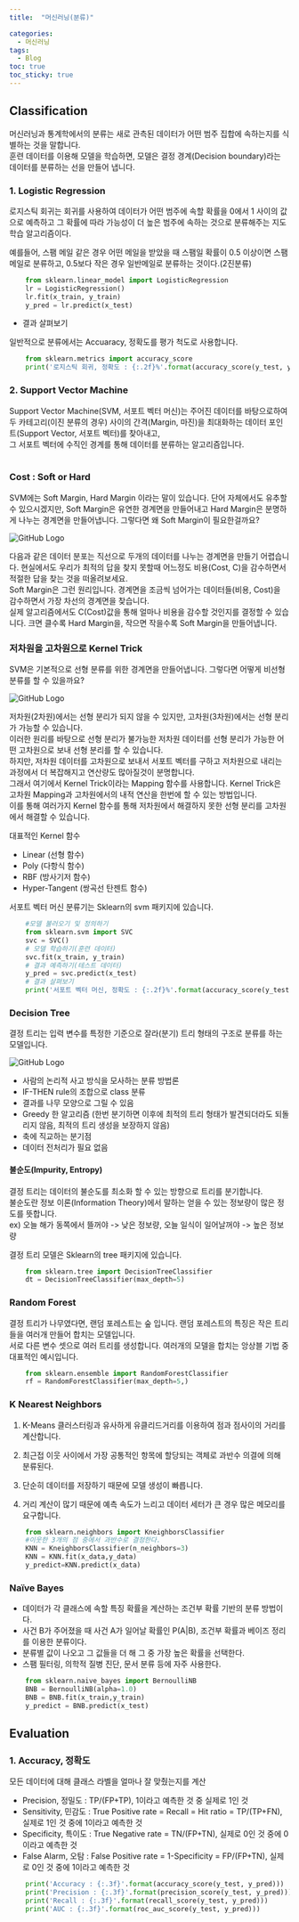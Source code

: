 ```yaml
---
title:  "머신러닝(분류)"

categories:
  - 머신러닝
tags:
  - Blog
toc: true
toc_sticky: true
---
```


## Classification

머신러닝과 통계학에서의 분류는 새로 관측된 데이터가 어떤 범주 집합에 속하는지를 식별하는 것을 말합니다. <br>
훈련 데이터를 이용해 모델을 학습하면, 모델은 결정 경계(Decision boundary)라는 데이터를 분류하는 선을 만들어 냅니다.<br>

### 1. Logistic Regression

로지스틱 회귀는 회귀를 사용하여 데이터가 어떤 범주에 속할 확률을 0에서 1 사이의 값으로 예측하고 그 확률에 따라 가능성이 더 높은 범주에 속하는 것으로 분류해주는 지도 학습 알고리즘이다.

예를들어, 스팸 메일 같은 경우 어떤 메일을 받았을 때 스팸일 확률이 0.5 이상이면 스팸메일로 분류하고, 0.5보다 작은 경우 일반메일로 분류하는 것이다.(2진분류)

```python
    from sklearn.linear_model import LogisticRegression
    lr = LogisticRegression()
    lr.fit(x_train, y_train)
    y_pred = lr.predict(x_test)     

```

+ 결과 살펴보기

일반적으로 분류에서는 Accuaracy, 정확도를 평가 척도로 사용합니다.

```python
    from sklearn.metrics import accuracy_score
    print('로지스틱 회귀, 정확도 : {:.2f}%'.format(accuracy_score(y_test, y_pred)*100))
```

### 2. Support Vector Machine

Support Vector Machine(SVM, 서포트 벡터 머신)는 주어진 데이터를 바탕으로하여 두 카테고리(이진 분류의 경우) 사이의 간격(Margin, 마진)을 최대화하는 데이터 포인트(Support Vector, 서포트 벡터)를 찾아내고, <br>
그 서포트 벡터에 수직인 경계를 통해 데이터를 분류하는 알고리즘입니다.<br><br>

### Cost : Soft or Hard
SVM에는 Soft Margin, Hard Margin 이라는 말이 있습니다. 단어 자체에서도 유추할 수 있으시겠지만, Soft Margin은 유연한 경계면을 만들어내고 Hard Margin은 분명하게 나누는 경계면을 만들어냅니다. 그렇다면 왜 Soft Margin이 필요한걸까요?

![GitHub Logo](/image/Softmargin.png)


다음과 같은 데이터 분포는 직선으로 두개의 데이터를 나누는 경계면을 만들기 어렵습니다. 현실에서도 우리가 최적의 답을 찾지 못할때 어느정도 비용(Cost, C)을 감수하면서 적절한 답을 찾는 것을 떠올려보세요.<br>
Soft Margin은 그런 원리입니다. 경계면을 조금씩 넘어가는 데이터들(비용, Cost)을 감수하면서 가장 차선의 경계면을 찾습니다.<br>
실제 알고리즘에서도 C(Cost)값을 통해 얼마나 비용을 감수할 것인지를 결정할 수 있습니다. 크면 클수록 Hard Margin을, 작으면 작을수록 Soft Margin을 만들어냅니다. <br>


### 저차원을 고차원으로 Kernel Trick
SVM은 기본적으로 선형 분류를 위한 경계면을 만들어냅니다. 그렇다면 어떻게 비선형 분류를 할 수 있을까요?<br>

![GitHub Logo](/image/Hyperplane.png)

저차원(2차원)에서는 선형 분리가 되지 않을 수 있지만, 고차원(3차원)에서는 선형 분리가 가능할 수 있습니다.<br>
이러한 원리를 바탕으로 선형 분리가 불가능한 저차원 데이터를 선형 분리가 가능한 어떤 고차원으로 보내 선형 분리를 할 수 있습니다.<br>
하지만, 저차원 데이터를 고차원으로 보내서 서포트 벡터를 구하고 저차원으로 내리는 과정에서 더 복잡해지고 연산량도 많아질것이 분명합니다. <br>
그래서 여기에서 Kernel Trick이라는 Mapping 함수를 사용합니다. Kernel Trick은 고차원 Mapping과 고차원에서의 내적 연산을 한번에 할 수 있는 방법입니다. <br>
이를 통해 여러가지 Kernel 함수를 통해 저차원에서 해결하지 못한 선형 분리를 고차원에서 해결할 수 있습니다.<br>

대표적인 Kernel 함수
- Linear (선형 함수)
- Poly   (다항식 함수)
- RBF    (방사기저 함수)
- Hyper-Tangent (쌍곡선 탄젠트 함수)

서포트 벡터 머신 분류기는 Sklearn의 svm 패키지에 있습니다.

```python
    #모델 불러오기 및 정의하기
    from sklearn.svm import SVC
    svc = SVC()
    # 모델 학습하기(훈련 데이터)
    svc.fit(x_train, y_train)
    # 결과 예측하기(테스트 데이터)
    y_pred = svc.predict(x_test)
    # 결과 살펴보기
    print('서포트 벡터 머신, 정확도 : {:.2f}%'.format(accuracy_score(y_test, y_pred)*100))
 ```

### Decision Tree

결정 트리는 입력 변수를 특정한 기준으로 잘라(분기) 트리 형태의 구조로 분류를 하는 모델입니다.

![GitHub Logo](/image/DTDesc.png)

* 사람의 논리적 사고 방식을 모사하는 분류 방법론
* IF-THEN rule의 조합으로 class 분류
* 결과를 나무 모양으로 그릴 수 있음
* Greedy 한 알고리즘 (한번 분기하면 이후에 최적의 트리 형태가 발견되더라도 되돌리지 않음, 최적의 트리 생성을 보장하지 않음)
* 축에 직교하는 분기점
* 데이터 전처리가 필요 없음

#### 불순도(Impurity, Entropy)
결정 트리는 데이터의 불순도를 최소화 할 수 있는 방향으로 트리를 분기합니다. <br>
불순도란 정보 이론(Information Theory)에서 말하는 얻을 수 있는 정보량이 많은 정도를 뜻합니다. <br>
ex) 오늘 해가 동쪽에서 뜰꺼야 -> 낮은 정보량, 오늘 일식이 일어날꺼야 -> 높은 정보량 <br>

결정 트리 모델은 Sklearn의 tree 패키지에 있습니다.

```python
    from sklearn.tree import DecisionTreeClassifier
    dt = DecisionTreeClassifier(max_depth=5)
```

### Random Forest

결정 트리가 나무였다면, 랜덤 포레스트는 숲 입니다. 랜덤 포레스트의 특징은 작은 트리들을 여러개 만들어 합치는 모델입니다.<br>
서로 다른 변수 셋으로 여러 트리를 생성합니다. 여러개의 모델을 합치는 앙상블 기법 중 대표적인 예시입니다.

```python
    from sklearn.ensemble import RandomForestClassifier
    rf = RandomForestClassifier(max_depth=5,)
```
### K Nearest Neighbors 

1. K-Means 클러스터링과 유사하게 유클리드거리를 이용하여 점과 점사이의 거리를 계산합니다.

2. 최근접 이웃 사이에서 가장 공통적인 항목에 할당되는 객체로 과반수 의결에 의해 분류된다.

3. 단순히 데이터를 저장하기 때문에 모델 생성이 빠릅니다.

4. 거리 계산이 많기 때문에 예측 속도가 느리고 데이터 세터가 큰 경우 많은 메모리를 요구합니다.

```python
    from sklearn.neighbors import KneighborsClassifier
    #이웃한 3개의 점 중에서 과반수로 결정한다.
    KNN = KneighborsClassifier(n_neighbors=3)
    KNN = KNN.fit(x_data,y_data)
    y_predict=KNN.predict(x_data)
```
### Naïve Bayes

- 데이터가 각 클래스에 속할 특징 확률을 계산하는 조건부 확률 기반의 분류 방법이다.
- 사건 B가 주어졌을 때 사건 A가 일어날 확률인 P(A|B), 조건부 확률과 베이즈 정리를 이용한 분류이다.
- 분류별 값이 나오고 그 값들을 더 해 그 중 가장 높은 확률을 선택한다.
- 스팸 필터링, 의학적 질병 진단, 문서 분류 등에 자주 사용한다.

```python
    from sklearn.naive_bayes import BernoulliNB
    BNB = BernoulliNB(alpha=1.0)
    BNB = BNB.fit(x_train,y_train)
    y_predict = BNB.predict(x_test)
```
## Evaluation 

### 1. Accuracy, 정확도

모든 데이터에 대해 클래스 라벨을 얼마나 잘 맞췄는지를 계산 

* Precision, 정밀도  : TP/(FP+TP), 1이라고 예측한 것 중 실제로 1인 것
* Sensitivity, 민감도 : True Positive rate = Recall = Hit ratio = TP/(TP+FN), 실제로 1인 것 중에 1이라고 예측한 것
* Specificity, 특이도 : True Negative rate = TN/(FP+TN), 실제로 0인 것 중에 0이라고 예측한 것 
* False Alarm, 오탐 : False Positive rate = 1-Specificity = FP/(FP+TN), 실제로 0인 것 중에 1이라고 예측한 것

```python
    print('Accuracy : {:.3f}'.format(accuracy_score(y_test, y_pred)))
    print('Precision : {:.3f}'.format(precision_score(y_test, y_pred)))
    print('Recall : {:.3f}'.format(recall_score(y_test, y_pred)))
    print('AUC : {:.3f}'.format(roc_auc_score(y_test, y_pred)))
```